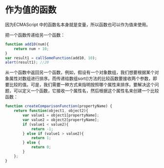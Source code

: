 # 作为值的函数

因为ECMAScript 中的函数名本身就是变量，所以函数也可以作为值来使用。

把一个函数传递给另一个函数：

```javascript
function add10(num){
	return num + 10;
}
var result1 = callSomeFunction(add10, 10);
alert(result1); //20
```

从一个函数中返回另一个函数，例如，假设有一个对象数组，我们想要根据某个对象属性对数组进行排序。而传递给数组sort()方法的比较函数要接收两个参数，即要比较的值。可是，我们需要一种方式来指明按照哪个属性来排序。要解决这个问题，可以定义一个函数，它接收一个属性名，然后根据这个属性名来创建一个比较函数：

```javascript
function createComparisonFunction(propertyName) {
	return function(object1, object2){
		var value1 = object1[propertyName];
		var value2 = object2[propertyName];
		if (value1 < value2){
			return -1;
		} else if (value1 > value2){
			return 1;
		} else {
			return 0;
		}
	};
}
```



